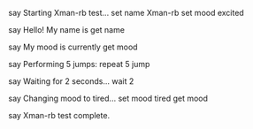 
say Starting Xman-rb test...
set name Xman-rb
set mood excited

say Hello! My name is
get name

say My mood is currently
get mood

say Performing 5 jumps:
repeat 5 jump

say Waiting for 2 seconds...
wait 2

say Changing mood to tired...
set mood tired
get mood

say Xman-rb test complete.
